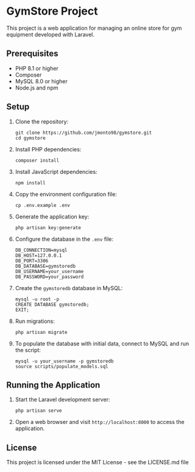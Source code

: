 # GymStore Project

This project is a web application for managing an online store for gym equipment developed with Laravel.

## Prerequisites

- PHP 8.1 or higher
- Composer
- MySQL 8.0 or higher
- Node.js and npm

## Setup

1. Clone the repository:
   ```
   git clone https://github.com/jmonto98/gymstore.git
   cd gymstore
   ```

2. Install PHP dependencies:
   ```
   composer install
   ```

3. Install JavaScript dependencies:
   ```
   npm install
   ```

4. Copy the environment configuration file:
   ```
   cp .env.example .env
   ```

5. Generate the application key:
   ```
   php artisan key:generate
   ```

6. Configure the database in the `.env` file:
   ```
   DB_CONNECTION=mysql
   DB_HOST=127.0.0.1
   DB_PORT=3306
   DB_DATABASE=gymstoredb
   DB_USERNAME=your_username
   DB_PASSWORD=your_password
   ```

7. Create the `gymstoredb` database in MySQL:
   ```
   mysql -u root -p
   CREATE DATABASE gymstoredb;
   EXIT;
   ```

8. Run migrations:
   ```
   php artisan migrate
   ```

9. To populate the database with initial data, connect to MySQL and run the script:
   ```
   mysql -u your_username -p gymstoredb 
   source scripts/populate_models.sql
   ```

## Running the Application

1. Start the Laravel development server:
   ```
   php artisan serve
   ```

2. Open a web browser and visit `http://localhost:8000` to access the application.


## License

This project is licensed under the MIT License - see the LICENSE.md file

